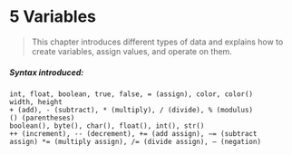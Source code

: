 # 5 Variables

>This chapter introduces different types of data and explains how to create variables, assign values, and operate on them.

##### Syntax introduced:

```
int, float, boolean, true, false, = (assign), color, color()
width, height
+ (add), - (subtract), * (multiply), / (divide), % (modulus)
() (parentheses)
boolean(), byte(), char(), float(), int(), str()
++ (increment), -- (decrement), += (add assign), −= (subtract 
assign) *= (multiply assign), /= (divide assign), – (negation)
```
